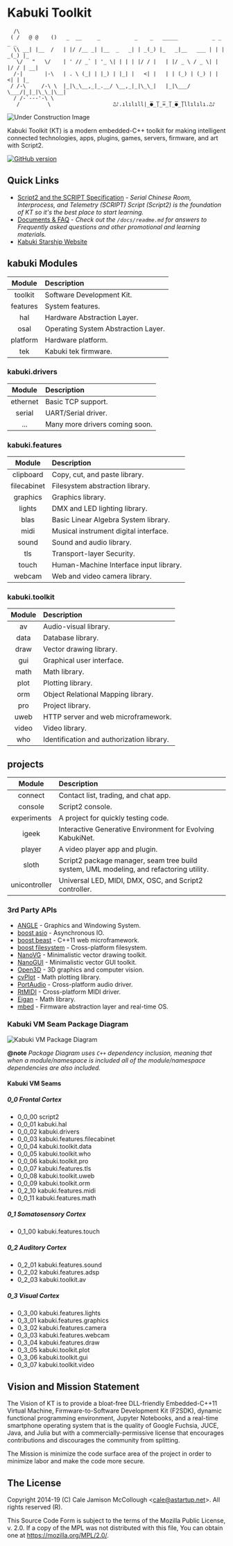 # Kabuki Toolkit

```AsciiArt
  /\
 ( /   @ @    ()   _  __     _           _    _   _____           _ _    _ _
  \\ __| |__  /   | |/ /__ _| |__  _   _| | _(_) |_   _|__   ___ | | | _(_) |_
   \/   "   \/    | ' // _` | '_ \| | | | |/ / |   | |/ _ \ / _ \| | |/ / | __|
  /-|       |-\   | . \ (_| | |_) | |_| |   <| |   | | (_) | (_) | |   <| | |_
 / /-\     /-\ \  |_|\_\__,_|_.__/ \__,_|_|\_\_|   |_|\___/ \___/|_|_|\_\_|\__|
  / /-`---'-\ \
   /         \                    ♫♪.ılılıll|̲̅̅●̲̅̅|̲̅̅=̲̅̅|̲̅̅●̲̅̅|llılılı.♫♪
```

![Under Construction Image](https://github.com/kabuki-starship/kabuki_toolkit/wiki/under_construction.png)

Kabuki Toolkit (KT) is a modern embedded-C++ toolkit for making intelligent connected technologies, apps, plugins, games, servers, firmware, and art with Script2.

[![GitHub version](https://badge.fury.io/gh/kabuki-starship%2Fkabuki_toolkit.svg)](https://badge.fury.io/gh/kabuki-starship%2Fkabuki_toolkit)

## Quick Links

* [Script2 and the SCRIPT Specification](https://github.com/kabuki-starship/script2) - *Serial Chinese Room, Interprocess, and Telemetry (SCRIPT) Script (Script2) is the foundation of KT so it's the best place to start learning.*
* [Documents & FAQ](https://github.com/kabuki-starship/kabuki_toolkit.git/blob/master/docs/faq.md) - *Check out the `/docs/readme.md` for answers to Frequently asked questions and other promotional and learning materials.*
* [Kabuki Starship Website](https://kabuki-starship.github.io/)

## kabuki Modules

| Module    | Description |
|:---------:|:------------|
| toolkit   | Software Development Kit. |
| features  | System features. |
| hal       | Hardware Abstraction Layer. |
| osal      | Operating System Abstraction Layer. |
| platform  | Hardware platform. |
| tek       | Kabuki tek firmware. |

### kabuki.drivers

| Module     | Description |
|:----------:|:------------|
| ethernet   | Basic TCP support. |
| serial     | UART/Serial driver. |
| ...        | Many more drivers coming soon. |

### kabuki.features

| Module      | Description |
|:-----------:|:------------|
|  clipboard  | Copy, cut, and paste library. |
| filecabinet | Filesystem abstraction library. |
|   graphics  | Graphics library. |
|    lights   | DMX and LED lighting library. |
|     blas    | Basic Linear Algebra System library. |
|     midi    | Musical instrument digital interface. |
|    sound    | Sound and audio library. |
|     tls     | Transport-layer Security. |
|    touch    | Human-Machine Interface input library. |
|    webcam   | Web and video camera library. |

### kabuki.toolkit

| Module | Description |
|:------:|:------------|
|   av   | Audio-visual library. |
|  data  | Database library. |
|  draw  | Vector drawing library. |
|  gui   | Graphical user interface. |
|  math  | Math library. |
|  plot  | Plotting library. |
|  orm   | Object Relational Mapping library. |
|  pro   | Project library. |
|  uweb  | HTTP server and web microframework. |
|  video | Video library. |
|  who   | Identification and authorization library. |

## projects

|    Module     | Description |
|:-------------:|:------------|
|    connect    | Contact list, trading, and chat app. |
|    console    | Script2 console. |
|  experiments  | A project for quickly testing code. |
|     igeek     | Interactive Generative Environment for Evolving KabukiNet. |
|    player     | A video player app and plugin. |
|     sloth     | Script2 package manager, seam tree build system, UML modeling, and refactoring utility. |
| unicontroller | Universal LED, MIDI, DMX, OSC, and Script2 controller. |

### 3rd Party APIs

* [ANGLE](https://github.com/google/angle) - Graphics and Windowing System.
* [boost asio](https://www.boost.org/doc/libs/1_68_0/doc/html/boost_asio.html) - Asynchronous IO.
* [boost beast](https://www.boost.org/doc/libs/1_69_0/libs/beast/doc/html/index.html) - C++11 web microframework.
* [boost filesystem](https://www.boost.org/doc/libs/1_68_0/doc/html/boost_filesystem.html) - Cross-platform filesystem.
* [NanoVG](https://github.com/memononen/nanovg) - Minimalistic vector drawing toolkit.
* [NanoGUI](https://github.com/wjakob/nanogui) - Minimalistic vector GUI toolkit.
* [Open3D](http://open3d.org) - 3D graphics and computer vision.
* [cvPlot](https://github.com/PLplot/PLplot) - Math plotting library.
* [PortAudio](http://www.portaudio.com/) - Cross-platform audio driver.
* [RtMIDI](https://github.com/thestk/rtmidi) - Cross-platform MIDI driver.
* [Eigan](http://eigen.tuxfamily.org) - Math library.
* [mbed](https://www.mbed.com/en/) - Firmware abstraction layer and real-time OS.

### Kabuki VM Seam Package Diagram

![Kabuki VM Package Diagram](https://raw.githubusercontent.com/kabuki-starship/kabuki_toolkit/master/docs/kabuki_package_diagram.jpg)

**@note** *Package Diagram uses `C++` dependency inclusion, meaning that when a module/namespace is included all of the module/namespace dependencies are also included.*

#### Kabuki VM Seams

##### 0_0 Frontal Cortex

* 0_0_00 script2
* 0_0_01 kabuki.hal
* 0_0_02 kabuki.drivers
* 0_0_03 kabuki.features.filecabinet
* 0_0_04 kabuki.toolkit.data
* 0_0_05 kabuki.toolkit.who
* 0_0_06 kabuki.toolkit.pro
* 0_0_07 kabuki.features.tls
* 0_0_08 kabuki.toolkit.uweb
* 0_0_09 kabuki.toolkit.orm
* 0_2_10 kabuki.features.midi
* 0_0_11 kabuki.features.math

##### 0_1 Somatosensory Cortex

* 0_1_00 kabuki.features.touch

##### 0_2 Auditory Cortex

* 0_2_01 kabuki.features.sound
* 0_2_02 kabuki.features.adsp
* 0_2_03 kabuki.toolkit.av

##### 0_3 Visual Cortex

* 0_3_00 kabuki.features.lights
* 0_3_01 kabuki.features.graphics
* 0_3_02 kabuki.features.camera
* 0_3_03 kabuki.features.webcam
* 0_3_04 kabuki.features.draw
* 0_3_05 kabuki.toolkit.plot
* 0_3_06 kabuki.toolkit.gui
* 0_3_07 kabuki.toolkit.video

## Vision and Mission Statement

The Vision of KT is to provide a bloat-free DLL-friendly Embedded-C++11 Virtual Machine, Firmware-to-Software Development Kit (F2SDK), dynamic functional programming environment, Jupyter Notebooks, and a real-time smartphone operating system that is the quality of Google Fuchsia, JUCE, Java, and Julia but with a commercially-permissive license that encourages contributions and discourages the community from splitting.

The Mission is minimize the code surface area of the project in order to minimize labor and make the code more secure.

## The License

Copyright 2014-19 (C) Cale Jamison McCollough <<cale@astartup.net>>. All rights reserved (R).

This Source Code Form is subject to the terms of the Mozilla Public License, v. 2.0. If a copy of the MPL was not distributed with this file, You can obtain one at https://mozilla.org/MPL/2.0/.
